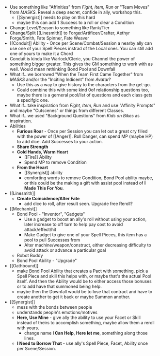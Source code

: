 - Use something like "Affinities" from *Fight, Item, Run* or "Team Moves" from *MASKS*. Reveal a deep secret, confide in ally, workshop this.
	- [[Synergist]] needs to play on this hard
	- maybe this can add 1 Success to a roll or clear a Condition
- Change Level/Season to something like Rank/Tier
- Change/Split [[Linesmith]] to Forger/Artificer/Crafter, Aethyr Forge/Smith, Fate Spinner, Fate Weaver
- [[Conduit]] Ability - Once per Scene/Combat/Session a nearby ally can use one of your Spell Pieces instrad of the Local ones. You can still add one of yours to make it a Chord
- Conduit is kinda like Warlock/Cleric, you Channel the power of something bigger greater. This gives the GM something to work with as well. Would mean rethinking Bond Pool and Downfall
- What if...we borrowed "When the Team First Came Together" from *MASKS* and/or the "Inciting Indicent" from *Avatar*? 
	- Use this as a way to give history to the characters from the get-go.
	- Could combine this with some kind 0of relationship questions too, maybe there is a gerneral pool/list of questions and each class gets a specifgic one.
- What if...take inspiration from *Fight, Item, Run* and use "Affinity Prompts" and maybe "Cutscenes" or things from different Classes.
- What if...we used "Background Questions" from *Kids on Bikes* as inspiration.
- Abilities
	- **Furious Roar** - Once per Session you can let out a great cry filled with the power of [[Anger]]. Roll Danger, can spend MP (maybe HP) to add dice. Add Successes to your action.
	- **Share Strength**
	- **Cold Hands, Warm Heart** 
		- [[Fire]] Ability
		- Spend MP to remove Condition
	- **From the Heart**
		- [[Synergist]] ability
		- comforting words to remove Condition, Bond Pool ability maybe, or this could be the making a gift with assist pool instead of **I Made This For You**.
- [[Linesmith]]
	- **Create Coincidence/Alter Fate** 
		- add dice to roll, after result seen. Upgrade free Reroll?
- [[Mechanist]]
	- Bond Pool - "Inventor", "Gadgets"
		- Use a gadget to boost an ally's roll without using your action, later increase to off turn to help pay cost to avoid attack/effect/hit
		- Make Gadget to give one of your Spell Pieces, this item has a pool to pull Successes from
		- Alter machine/weapon/construct, either decreasing difficulty to avoid attack or advance a particular goal
	- Robot Buddy
	- Bond Pool Ability - "Upgrade"
- [[Oathbound]]
	- make Bond Pool Ability that creates a Pact with something, pick a Spell Piece and skill this helps with, or maybe that's the actual Pool itself. And then the Ability would be to either access those bonuses or to add have that summoned being help.
	- maybe then the Downfall would be to lose that contract and have to create another to get it back or maybe Summon another.
- [[Synergist]]
	- mess with the bonds between people
	- understands people's emotions/motives
	- **Here, Use Mine** - give ally the ability to use your Facet or Skill instead of theirs to accomplish something, maybe allow them a reroll with yours.
		- change name **I Can Help**, **Here let me**, something along those lines.
	- **I Need to Borrow That** - use ally's Spell Piece, Facet, Ability once per Scene/Session.